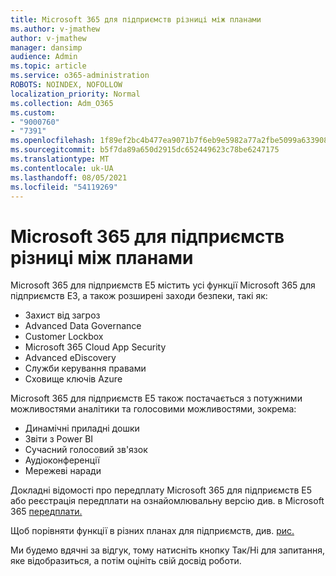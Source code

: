 ```yaml
---
title: Microsoft 365 для підприємств різниці між планами
ms.author: v-jmathew
author: v-jmathew
manager: dansimp
audience: Admin
ms.topic: article
ms.service: o365-administration
ROBOTS: NOINDEX, NOFOLLOW
localization_priority: Normal
ms.collection: Adm_O365
ms.custom:
- "9000760"
- "7391"
ms.openlocfilehash: 1f89ef2bc4b477ea9071b7f6eb9e5982a77a2fbe5099a633908b5026ccaf26b1
ms.sourcegitcommit: b5f7da89a650d2915dc652449623c78be6247175
ms.translationtype: MT
ms.contentlocale: uk-UA
ms.lasthandoff: 08/05/2021
ms.locfileid: "54119269"
---
```

# <a name="microsoft-365-enterprise-plan-differences"></a>Microsoft 365 для підприємств різниці між планами

Microsoft 365 для підприємств E5 містить усі функції Microsoft 365 для підприємств E3, а також розширені заходи безпеки, такі як:

- Захист від загроз
- Advanced Data Governance
- Customer Lockbox
- Microsoft 365 Cloud App Security
- Advanced eDiscovery
- Служби керування правами
- Сховище ключів Azure

Microsoft 365 для підприємств E5 також постачається з потужними можливостями аналітики та голосовими можливостями, зокрема:

- Динамічні приладні дошки
- Звіти з Power BI
- Сучасний голосовий зв'язок
- Аудіоконференції
- Мережеві наради

Докладні відомості про передплату Microsoft 365 для підприємств E5 або реєстрація передплати на ознайомлювальну версію див. в Microsoft 365 [передплати.](https://go.microsoft.com/fwlink/?linkid=2099673)

Щоб порівняти функції в різних планах для підприємств, див. [рис.](https://go.microsoft.com/fwlink/?linkid=2097200)

Ми будемо вдячні за відгук, тому натисніть кнопку Так/Ні для запитання, яке відобразиться, а потім оцініть свій досвід роботи.
